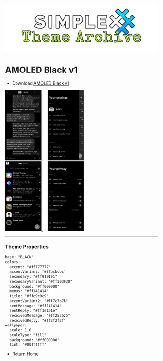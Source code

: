 ![SxC Theme Archive Banner](../resources/SxC_themeBanner.png)

# AMOLED Black v1

* Download [AMOLED Black v1](../themes/SxC_AMOLEDblack-v1.theme)

<a href="../screenshots/SxC_AMOLEDblack-v101.jpg" target="_blank">
	<img src="../screenshots/SxC_AMOLEDblack-v101.jpg" width="120">
</a>&nbsp;&nbsp;&nbsp;
<a href="../screenshots/SxC_AMOLEDblack-v102.jpg" target="_blank">
	<img src="../screenshots/SxC_AMOLEDblack-v102.jpg" width="120">
</a>
<br>
<a href="../screenshots/SxC_AMOLEDblack-v103.jpg" target="_blank">
	<img src="../screenshots/SxC_AMOLEDblack-v103.jpg" width="120">
</a>&nbsp;&nbsp;&nbsp;
<a href="../screenshots/SxC_AMOLEDblack-v104.jpg" target="_blank">
	<img src="../screenshots/SxC_AMOLEDblack-v104.jpg" width="120">
</a>

----
### Theme Properties
```
base: "BLACK"
colors:
  accent: "#ff777777"
  accentVariant: "#ffbcbcbc"
  secondary: "#ff919191"
  secondaryVariant: "#ff303030"
  background: "#ff000000"
  menus: "#ff141414"
  title: "#ffc9c9c9"
  accentVariant2: "#ff7c7b7b"
  sentMessage: "#ff141414"
  sentReply: "#ff1e1e1e"
  receivedMessage: "#ff252525"
  receivedReply: "#ff2f2f2f"
wallpaper:
  scale: 1.0
  scaleType: "fill"
  background: "#ff000000"
  tint: "#00ffffff"
  ```

* [Return Home](../)